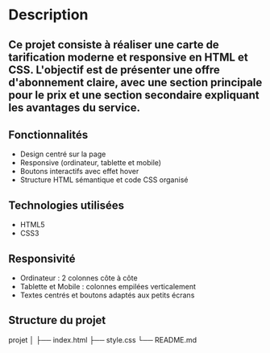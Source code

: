 # Description
Ce projet consiste à réaliser une carte de tarification moderne et responsive en HTML et CSS. L'objectif est de présenter une offre d'abonnement claire, avec une section principale pour le prix et une section secondaire expliquant les avantages du service.
---

## Fonctionnalités

- Design centré sur la page
- Responsive (ordinateur, tablette et mobile)
- Boutons interactifs avec effet hover
- Structure HTML sémantique et code CSS organisé

## Technologies utilisées

- HTML5
- CSS3
## Responsivité

- Ordinateur : 2 colonnes côte à côte
- Tablette et Mobile : colonnes empilées verticalement
- Textes centrés et boutons adaptés aux petits écrans

## Structure du projet

projet
│
├── index.html
├── style.css 
└── README.md 

